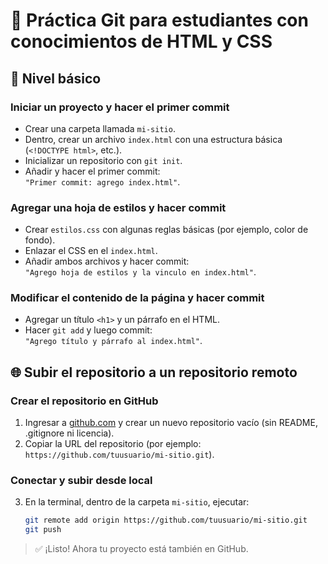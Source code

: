 # 🧪 Práctica Git para estudiantes con conocimientos de HTML y CSS

## 🧱 Nivel básico

### Iniciar un proyecto y hacer el primer commit
- Crear una carpeta llamada `mi-sitio`.
- Dentro, crear un archivo `index.html` con una estructura básica (`<!DOCTYPE html>`, etc.).
- Inicializar un repositorio con `git init`.
- Añadir y hacer el primer commit:  
  `"Primer commit: agrego index.html"`.

### Agregar una hoja de estilos y hacer commit
- Crear `estilos.css` con algunas reglas básicas (por ejemplo, color de fondo).
- Enlazar el CSS en el `index.html`.
- Añadir ambos archivos y hacer commit:  
  `"Agrego hoja de estilos y la vinculo en index.html"`.

### Modificar el contenido de la página y hacer commit
- Agregar un título `<h1>` y un párrafo en el HTML.
- Hacer `git add` y luego commit:  
  `"Agrego título y párrafo al index.html"`.


## 🌐 Subir el repositorio a un repositorio remoto

### Crear el repositorio en GitHub
1. Ingresar a [github.com](https://github.com) y crear un nuevo repositorio vacío (sin README, .gitignore ni licencia).
2. Copiar la URL del repositorio (por ejemplo: `https://github.com/tuusuario/mi-sitio.git`).

### Conectar y subir desde local
3. En la terminal, dentro de la carpeta `mi-sitio`, ejecutar:
   ```bash
   git remote add origin https://github.com/tuusuario/mi-sitio.git
   git push
   ```

> ✅ ¡Listo! Ahora tu proyecto está también en GitHub.
